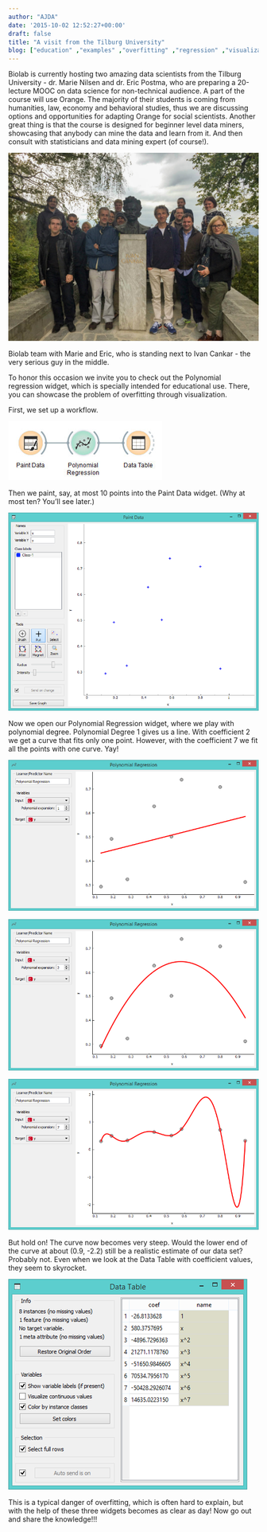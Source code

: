 ```yaml
---
author: "AJDA"
date: '2015-10-02 12:52:27+00:00'
draft: false
title: "A visit from the Tilburg University"
blog: ["education" ,"examples" ,"overfitting" ,"regression" ,"visualization"  ]
---
```


Biolab is currently hosting two amazing data scientists from the Tilburg University - dr. Marie Nilsen and dr. Eric Postma, who are preparing a 20-lecture MOOC on data science for non-technical audience. A part of the course will use Orange. The majority of their students is coming from humanities, law, economy and behavioral studies, thus we are discussing options and opportunities for adapting Orange for social scientists. Another great thing is that the course is designed for beginner level data miners, showcasing that anybody can mine the data and learn from it. And then consult with statisticians and data mining expert (of course!).

![](IMG_26951.jpg)

Biolab team with Marie and Eric, who is standing next to Ivan Cankar - the very serious guy in the middle.



To honor this occasion we invite you to check out the Polynomial regression widget, which is specially intended for educational use. There, you can showcase the problem of overfitting through visualization.

First, we set up a workflow.

![](blog7.jpg)

Then we paint, say, at most 10 points into the Paint Data widget. (Why at most ten? You’ll see later.)

![](blog1.png)



Now we open our Polynomial Regression widget, where we play with polynomial degree. Polynomial Degree 1 gives us a line. With coefficient 2 we get a curve that fits only one point. However, with the coefficient 7 we fit all the points with one curve. Yay!

![](blog2.png)

![](blog3.png)

![](blog5.png)



But hold on! The curve now becomes very steep. Would the lower end of the curve at about (0.9, -2.2) still be a realistic estimate of our data set? Probably not. Even when we look at the Data Table with coefficient values, they seem to skyrocket.

![](blog6.png)



This is a typical danger of overfitting, which is often hard to explain, but with the help of these three widgets becomes as clear as day!
Now go out and share the knowledge!!!
